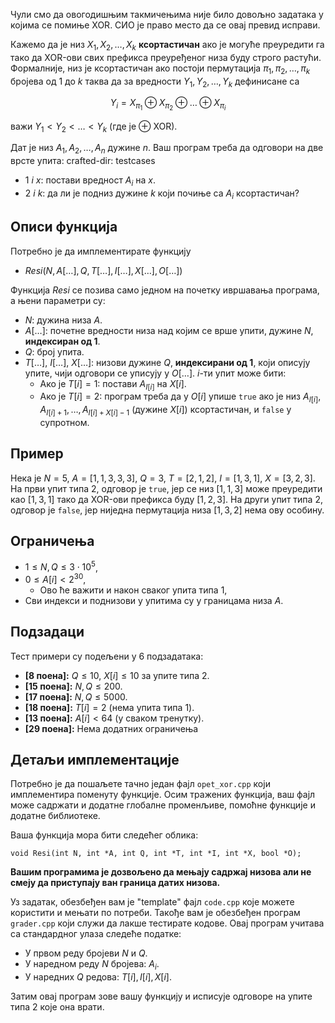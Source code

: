 Чули смо да овогодишњим такмичењима није било довољно задатака у којима се помиње XOR. СИО је право место да се овај превид исправи.

Кажемо да је низ $X_1, X_2, \dots, X_k$ **ксортастичан** ако је могуће преуредити га тако да XOR-ови свих префикса преуређеног низа буду строго растући. Формалније, низ је ксортастичан ако постоји пермутација $\pi_1, \pi_2, \dots, \pi_k$ бројева од $1$ до $k$ таква да за вредности $Y_1, Y_2, \dots, Y_k$ дефинисане са 

$$Y_i = X_{\pi_1} \oplus X_{\pi_2} \oplus \dots \oplus X_{\pi_i}$$ 

важи $Y_1 < Y_2 < \dots < Y_k$ (где је $\oplus$ XOR).

Дат је низ $A_1, A_2, \dots, A_n$ дужине $n$. Ваш програм треба да одговори на две врсте упита:
crafted-dir: testcases

* $1$ $i$ $x$: постави вредност $A_i$ на $x$.
* $2$ $i$ $k$: да ли је подниз дужине $k$ који почиње са $A_i$ ксортастичан?


## Описи функција

Потребно је да имплементирате функцију

* $Resi(N, A[\dots], Q, T[\dots], I[\dots], X[\dots], O[\dots])$

Функција $Resi$ се позива само једном на почетку ивршавања програма, а њени параметри су:

* $N$: дужина низа $A$.
* $A[\dots]$: почетне вредности низа над којим се врше упити, дужине $N$, **индексиран од 1**.
* $Q$: број упита.
* $T[\dots]$, $I[\dots]$, $X[\dots]$: низови дужине $Q$, **индексирани од 1**, који описују упите, чији одговори се уписују у $O[\dots]$. $i$-ти упит може бити:
    * Ако је $T[i] = 1$: постави $A_{I[i]}$ на $X[i]$.
    * Ако је $T[i] = 2$: програм треба да у $O[i]$ упише `true` ако је низ $A_{I[i]}, A_{I[i]+1}, \dots, A_{I[i]+X[i]-1}$ (дужине $X[i]$) ксортастичан, и `false` у супротном.


## Пример

Нека је $N=5$, $A=[1, 1, 3, 3, 3]$, $Q=3$, $T = [2,1,2]$, $I = [1, 3, 1]$, $X = [3, 2, 3]$. На први упит типа $2$, одговор је `true`, јер се низ $[1, 1, 3]$ може преуредити као $[1, 3, 1]$ тако да XOR-ови префикса буду $[1, 2, 3]$. На други упит типа $2$, одговор је `false`, јер ниједна пермутација низа $[1, 3, 2]$ нема ову особину.


## Ограничења

* $1 \leq N, Q \leq 3 \cdot 10^5$,
* $0 \leq A[i] < 2^{30}$,
    * Ово ће важити и након сваког упита типа $1$,
* Сви индекси и поднизови у упитима су у границама низа $A$.

## Подзадаци

Тест примери су подељени у $6$ подзадатака:

* **[8 поена]:** $Q \leq 10$, $X[i] \leq 10$ за упите типа $2$.
* **[15 поена]:** $N, Q \leq 200$.
* **[17 поена]:** $N, Q \leq 5000$.
* **[18 поена]:** $T[i] = 2$ (нема упита типа $1$).
* **[13 поена]:** $A[i] < 64$ (у сваком тренутку).
* **[29 поена]:** Нема додатних ограничења

## Детаљи имплементације

Потребно је да пошаљете тачно један фајл `opet_xor.cpp` који имплементира поменуту функције. Осим тражених функција, ваш фајл може садржати и додатне глобалне променљиве, помоћне функције и додатне библиотеке.

Ваша функција мора бити следећег облика:

`void Resi(int N, int *A, int Q, int *T, int *I, int *X, bool *O);`

**Вашим програмима је дозвољено да мењају садржај низова али не смеју да приступају ван граница датих низова.**

Уз задатак, обезбеђен вам је "template" фајл `code.cpp` које можете користити и мењати по потреби. Такође вам је обезбеђен програм `grader.cpp` који служи да лакше тестирате кодове. Овај програм учитава са стандардног улаза следеће податке:

* У првом реду бројеви $N$ и $Q$.
* У наредном реду $N$ бројева: $A_i$.
* У наредних $Q$ редова: $T[i], I[i], X[i]$.

Затим овај програм зове вашу функцију и исписује одговоре на упите типа $2$ које она врати.
